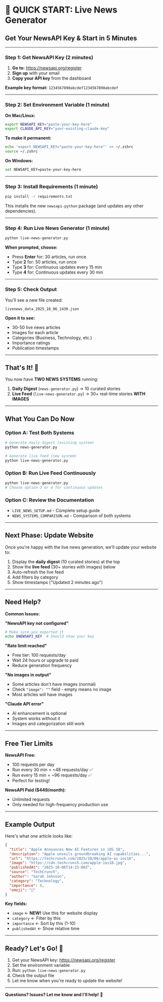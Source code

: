 # 🚀 QUICK START: Live News Generator

## Get Your NewsAPI Key & Start in 5 Minutes

---

### Step 1: Get NewsAPI Key (2 minutes)

1. **Go to:** https://newsapi.org/register
2. **Sign up** with your email
3. **Copy your API key** from the dashboard

**Example key format:** `1234567890abcdef1234567890abcdef`

---

### Step 2: Set Environment Variable (1 minute)

**On Mac/Linux:**
```bash
export NEWSAPI_KEY="paste-your-key-here"
export CLAUDE_API_KEY="your-existing-claude-key"
```

**To make it permanent:**
```bash
echo 'export NEWSAPI_KEY="paste-your-key-here"' >> ~/.zshrc
source ~/.zshrc
```

**On Windows:**
```bash
set NEWSAPI_KEY=paste-your-key-here
```

---

### Step 3: Install Requirements (1 minute)

```bash
pip install -r requirements.txt
```

This installs the new `newsapi-python` package (and updates any other dependencies).

---

### Step 4: Run Live News Generator (1 minute)

```bash
python live-news-generator.py
```

**When prompted, choose:**
- Press **Enter** for: 30 articles, run once
- Type **2** for: 50 articles, run once  
- Type **3** for: Continuous updates every 15 min
- Type **4** for: Continuous updates every 30 min

---

### Step 5: Check Output

You'll see a new file created:
```
livenews_data_2025_10_06_1430.json
```

**Open it to see:**
- 30-50 live news articles
- Images for each article
- Categories (Business, Technology, etc.)
- Importance ratings
- Publication timestamps

---

## That's It! 🎉

You now have **TWO NEWS SYSTEMS** running:

1. **Daily Digest** (`news-generator.py`) → 10 curated stories
2. **Live Feed** (`live-news-generator.py`) → 30+ real-time stories **WITH IMAGES**

---

## What You Can Do Now

### Option A: Test Both Systems
```bash
# Generate daily digest (existing system)
python news-generator.py

# Generate live feed (new system)  
python live-news-generator.py
```

### Option B: Run Live Feed Continuously
```bash
python live-news-generator.py
# Choose option 3 or 4 for continuous updates
```

### Option C: Review the Documentation
- `LIVE_NEWS_SETUP.md` - Complete setup guide
- `NEWS_SYSTEMS_COMPARISON.md` - Comparison of both systems

---

## Next Phase: Update Website

Once you're happy with the live news generation, we'll update your website to:

1. Display the **daily digest** (10 curated stories) at the top
2. Show the **live feed** (30+ stories with images) below
3. Auto-refresh the live feed
4. Add filters by category
5. Show timestamps ("Updated 2 minutes ago")

---

## Need Help?

**Common Issues:**

**"NewsAPI key not configured"**
```bash
# Make sure you exported it
echo $NEWSAPI_KEY  # Should show your key
```

**"Rate limit reached"**
- Free tier: 100 requests/day
- Wait 24 hours or upgrade to paid
- Reduce generation frequency

**"No images in output"**
- Some articles don't have images (normal)
- Check `"image": ""` field - empty means no image
- Most articles will have images

**"Claude API error"**
- AI enhancement is optional
- System works without it
- Images and categorization still work

---

## Free Tier Limits

**NewsAPI Free:**
- 100 requests per day
- Run every 30 min = ~48 requests/day ✅
- Run every 15 min = ~96 requests/day ✅
- Perfect for testing!

**NewsAPI Paid ($449/month):**
- Unlimited requests
- Only needed for high-frequency production use

---

## Example Output

Here's what one article looks like:

```json
{
  "title": "Apple Announces New AI Features in iOS 18",
  "description": "Apple unveils groundbreaking AI capabilities...",
  "url": "https://techcrunch.com/2025/10/06/apple-ai-ios18",
  "image": "https://cdn.techcrunch.com/apple-ios18.jpg",
  "publishedAt": "2025-10-06T14:25:00Z",
  "source": "TechCrunch",
  "author": "Sarah Johnson",
  "category": "Technology",
  "importance": 8,
  "emoji": "🍎"
}
```

**Key fields:**
- `image` ← **NEW!** Use this for website display
- `category` ← Filter by this
- `importance` ← Sort by this (1-10)
- `publishedAt` ← Show relative time

---

## Ready? Let's Go! 🚀

1. Get your NewsAPI key: https://newsapi.org/register
2. Set the environment variable
3. Run: `python live-news-generator.py`
4. Check the output file
5. Let me know when you're ready to update the website!

---

**Questions? Issues? Let me know and I'll help!** 💪

